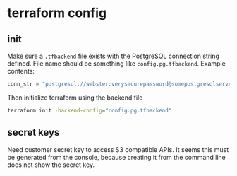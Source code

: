 # terraform config

## init

Make sure a `.tfbackend` file exists with the PostgreSQL connection string defined. File name should be something like `config.pg.tfbackend`. Example contents:

```terraform
conn_str = "postgresql://webster:verysecurepassword@somepostgresqlserver:34567/defaultdb?sslmode=verify-full"
```

Then initialize terraform using the backend file

```sh
terraform init -backend-config="config.pg.tfbackend"
```

## secret keys

Need customer secret key to access S3 compatible APIs. It seems this must be generated from the console, because creating it from the command line does not show the secret key.
